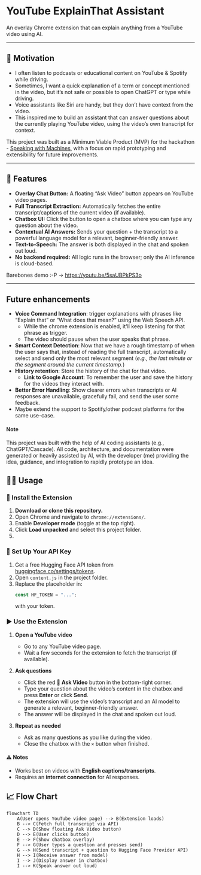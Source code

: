 # YouTube ExplainThat Assistant

An overlay Chrome extension that can explain anything from a YouTube video using AI.

---

## 🚀 Motivation

- I often listen to podcasts or educational content on YouTube & Spotify while driving.
- Sometimes, I want a quick explanation of a term or concept mentioned in the video, but it’s not safe or possible to open ChatGPT or type while driving.
- Voice assistants like Siri are handy, but they don’t have context from the video.
- This inspired me to build an assistant that can answer questions about the currently playing YouTube video, using the video’s own transcript for context.

This project was built as a Minimum Viable Product (MVP) for the hackathon - [Speaking with Machines](https://lu.ma/kqxncb3g), with a focus on rapid prototyping and extensibility for future improvements.

---

## 📝 Features

- **Overlay Chat Button:** A floating “Ask Video” button appears on YouTube video pages.
- **Full Transcript Extraction:** Automatically fetches the entire transcript/captions of the current video (if available).
- **Chatbox UI:** Click the button to open a chatbox where you can type any question about the video.
- **Contextual AI Answers:** Sends your question + the transcript to a powerful language model for a relevant, beginner-friendly answer.
- **Text-to-Speech:** The answer is both displayed in the chat and spoken out loud.
- **No backend required:** All logic runs in the browser; only the AI inference is cloud-based.

Barebones demo :-P -> https://youtu.be/5saUBPkPS3o

---

## Future enhancements
 - **Voice Command Integration**: trigger explanations with phrases like “Explain that” or “What does that mean?” using the Web Speech API.
   - While the chrome extension is enabled, it'll keep listening for that phrase as trigger.
   - The video should pause when the user speaks that phrase.
 - **Smart Context Detection**: Now that we have a rough timestamp of when the user says that, instead of reading the full transcript, automatically select and send only the most relevant segment (_e.g., the last minute or the segment around the current timestamp._)
 - **History retention**: Store the history of the chat for that video.
   - **Link to Google Account**: To remember the user and save the history for the videos they interact with.
 - **Better Error Handling**: Show clearer errors when transcripts or AI responses are unavailable, gracefully fail, and send the user some feedback.
 - Maybe extend the support to Spotify/other podcast platforms for the same use-case.

#### Note
This project was built with the help of AI coding assistants (e.g., ChatGPT/Cascade).
All code, architecture, and documentation were generated or heavily assisted by AI, with the developer (me) providing the idea, guidance, and integration to rapidly prototype an idea.

## 🧑‍🏫 Usage
### 🚀 Install the Extension
1. **Download or clone this repository.**
2. Open Chrome and navigate to `chrome://extensions/`.
3. Enable **Developer mode** (toggle at the top right).
4. Click **Load unpacked** and select this project folder.
5. 
### 🔑 Set Up Your API Key
1. Get a free Hugging Face API token from [huggingface.co/settings/tokens](https://huggingface.co/settings/tokens).
2. Open `content.js` in the project folder.
3. Replace the placeholder in:
   ```javascript
   const HF_TOKEN = "...";
   ```
   with your token.

### ▶️ Use the Extension
1. **Open a YouTube video**
   - Go to any YouTube video page.
   - Wait a few seconds for the extension to fetch the transcript (if available).

2. **Ask questions**
   - Click the red 💬 **Ask Video** button in the bottom-right corner.
   - Type your question about the video’s content in the chatbox and press **Enter** or click **Send**.
   - The extension will use the video’s transcript and an AI model to generate a relevant, beginner-friendly answer.
   - The answer will be displayed in the chat and spoken out loud.

3. **Repeat as needed**
   - Ask as many questions as you like during the video.
   - Close the chatbox with the `×` button when finished.

#### ⚠️ Notes

- Works best on videos with **English captions/transcripts**.
- Requires an **internet connection** for AI responses.

## 📈 Flow Chart

```mermaid
flowchart TD
    A(User opens YouTube video page) --> B(Extension loads)
    B --> C(Fetch full transcript via API)
    C --> D(Show floating Ask Video button)
    D --> E(User clicks button)
    E --> F(Show chatbox overlay)
    F --> G(User types a question and presses send)
    G --> H(Send transcript + question to Hugging Face Provider API)
    H --> I(Receive answer from model)
    I --> J(Display answer in chatbox)
    I --> K(Speak answer out loud)

